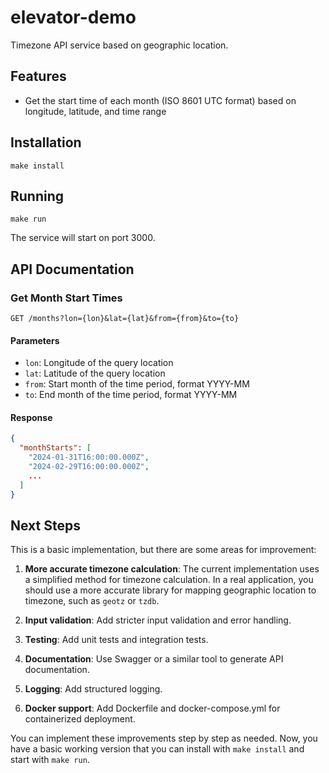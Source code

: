# elevator-demo

Timezone API service based on geographic location.

## Features

- Get the start time of each month (ISO 8601 UTC format) based on longitude, latitude, and time range

## Installation

```
make install
```

## Running

```
make run
```

The service will start on port 3000.

## API Documentation

### Get Month Start Times

```
GET /months?lon={lon}&lat={lat}&from={from}&to={to}
```

#### Parameters

- `lon`: Longitude of the query location
- `lat`: Latitude of the query location
- `from`: Start month of the time period, format YYYY-MM
- `to`: End month of the time period, format YYYY-MM

#### Response

```json
{
  "monthStarts": [
    "2024-01-31T16:00:00.000Z",
    "2024-02-29T16:00:00.000Z",
    ...
  ]
}
```

## Next Steps

This is a basic implementation, but there are some areas for improvement:

1. **More accurate timezone calculation**: The current implementation uses a simplified method for timezone calculation. In a real application, you should use a more accurate library for mapping geographic location to timezone, such as `geotz` or `tzdb`.

2. **Input validation**: Add stricter input validation and error handling.

3. **Testing**: Add unit tests and integration tests.

4. **Documentation**: Use Swagger or a similar tool to generate API documentation.

5. **Logging**: Add structured logging.

6. **Docker support**: Add Dockerfile and docker-compose.yml for containerized deployment.

You can implement these improvements step by step as needed. Now, you have a basic working version that you can install with `make install` and start with `make run`.